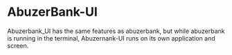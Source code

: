 # AbuzerBank-UI
Abuzerbank_UI has the same features as abuzerbank, but while abuzerbank is running in the terminal, Abuzernank-UI runs on its own application and screen.
